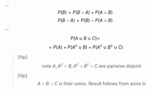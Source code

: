 ...
$$P(B) = P(B-A)+P(A \cap B)$$
$$P(B-A) = P(B)-P(A \cap B)$$
...


$$P(A \cup B \cup C) = $$
$$= P(A)+P(A^c \cup B)+P(A^c \cup B^c \cup C)$$
>[!tip] $$\text { note } A, A^c \cap B, A^c \cap B^c \cap C \text { are pairwise disjoint}$$

>[!tip] $$A \cap B \cap C \text{ is their union. Result follows from axios iii}$$


